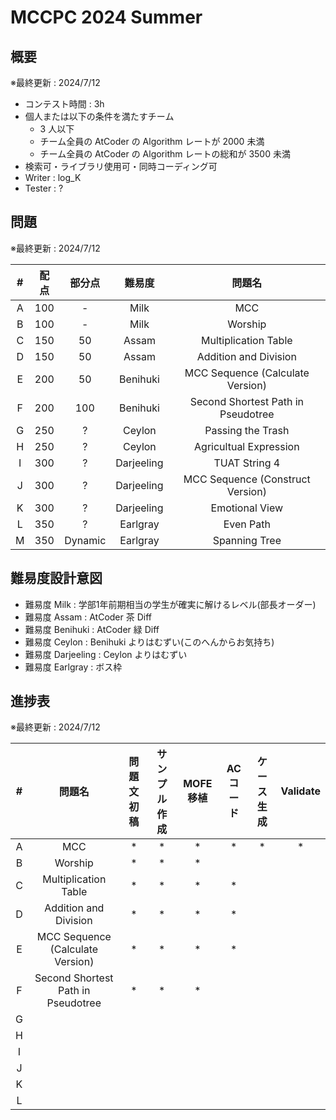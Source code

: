 # MCCPC 2024 Summer

## 概要

※最終更新 : 2024/7/12

- コンテスト時間 : 3h
- 個人または以下の条件を満たすチーム
    - $3$ 人以下
    - チーム全員の AtCoder の Algorithm レートが $2000$ 未満
    - チーム全員の AtCoder の Algorithm レートの総和が $3500$ 未満
- 検索可・ライブラリ使用可・同時コーディング可
- Writer : log_K
- Tester : ?

## 問題

※最終更新 : 2024/7/12

|#|配点|部分点|難易度|問題名|
|:-:|:--:|:--:|:--:|:--:|
|A|100|-|Milk|MCC|
|B|100|-|Milk|Worship|
|C|150|50|Assam|Multiplication Table|
|D|150|50|Assam|Addition and Division|
|E|200|50|Benihuki|MCC Sequence (Calculate Version)|
|F|200|100|Benihuki|Second Shortest Path in Pseudotree|
|G|250|?|Ceylon|Passing the Trash|
|H|250|?|Ceylon|Agricultual Expression|
|I|300|?|Darjeeling|TUAT String 4|
|J|300|?|Darjeeling|MCC Sequence (Construct Version)|
|K|300|?|Darjeeling|Emotional View|
|L|350|?|Earlgray|Even Path|
|M|350|Dynamic|Earlgray|Spanning Tree|

## 難易度設計意図

- 難易度 Milk : 学部1年前期相当の学生が確実に解けるレベル(部長オーダー)
- 難易度 Assam : AtCoder 茶 Diff
- 難易度 Benihuki : AtCoder 緑 Diff
- 難易度 Ceylon : Benihuki よりはむずい(このへんからお気持ち)
- 難易度 Darjeeling : Ceylon よりはむずい
- 難易度 Earlgray : ボス枠

## 進捗表

※最終更新 : 2024/7/12

|#|問題名|問題文初稿|サンプル作成|MOFE移植|ACコード|ケース生成|Validate|
|:--:|:--:|:--:|:--:|:--:|:--:|:--:|:--:|
|A|MCC|*|*|*|*|*|*|
|B|Worship|*|*|*||||
|C|Multiplication Table|*|*|*|*|||
|D|Addition and Division|*|*|*|*|||
|E|MCC Sequence (Calculate Version)|*|*|*|*|||
|F|Second Shortest Path in Pseudotree|*|*|*||||
|G||||||||
|H||||||||
|I||||||||
|J||||||||
|K||||||||
|L||||||||
